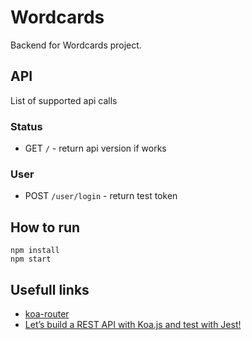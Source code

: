 # Wordcards

Backend for Wordcards project.

## API

List of supported api calls

### Status

- GET `/` - return api version if works

### User

- POST `/user/login` - return test token

## How to run

```
npm install
npm start
```

## Usefull links

- [koa-router](https://github.com/ZijianHe/koa-router)
- [Let’s build a REST API with Koa.js and test with Jest!](https://codeburst.io/lets-build-a-rest-api-with-koa-js-and-test-with-jest-2634c14394d3)

